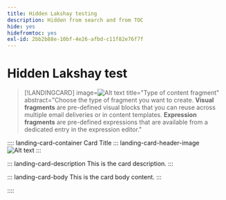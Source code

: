 ```yaml
---
title: Hidden Lakshay testing
description: Hidden from search and from TOC
hide: yes
hidefromtoc: yes
exl-id: 2bb2b88e-10bf-4e26-afbd-c11f82e76f7f
---
```

# Hidden Lakshay test

>[!LANDINGCARD]
>image=![Alt text](https://gifdb.com/images/high/hasbulla-eating-listening-gossip-funny-reaction-wnm6riagxtvav91w.gif)
>title="Type of content fragment"
>abstract="Choose the type of fragment you want to create. **Visual fragments** are pre-defined visual blocks that you can reuse across multiple email deliveries or in content templates. **Expression fragments** are pre-defined expressions that are available from a dedicated entry in the expression editor."

:::: landing-card-container Card Title
::: landing-card-header-image
![Alt text](https://gifdb.com/images/high/hasbulla-eating-listening-gossip-funny-reaction-wnm6riagxtvav91w.gif)
:::

::: landing-card-description
This is the card description.
:::

::: landing-card-body
This is the card body content.
:::

::::
